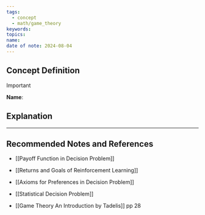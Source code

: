 ```yaml
---
tags:
  - concept
  - math/game_theory
keywords: 
topics: 
name: 
date of note: 2024-08-04
---
```


## Concept Definition

>[!important]
>**Name**: 



## Explanation





-----------
##  Recommended Notes and References

- [[Payoff Function in Decision Problem]]

- [[Returns and Goals of Reinforcement Learning]]
- [[Axioms for Preferences in Decision Problem]]
- [[Statistical Decision Problem]]

- [[Game Theory An Introduction by Tadelis]] pp 28